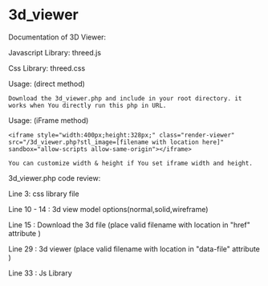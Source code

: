 # 3d_viewer

Documentation of 3D Viewer:

Javascript Library: threed.js

Css Library: threed.css

Usage: (direct method)

    Download the 3d_viewer.php and include in your root directory. it works when You directly run this php in URL.

Usage: (iFrame method)

    <iframe style="width:400px;height:328px;" class="render-viewer" src="/3d_viewer.php?stl_image=[filename with location here]" sandbox="allow-scripts allow-same-origin"></iframe>

    You can customize width & height if You set iframe width and height.

3d_viewer.php code review:

Line 3: css library file

Line 10 - 14 : 3d view model options(normal,solid,wireframe)

Line 15 : Download the 3d file (place valid filename with location in "href" attribute )

Line 29 : 3d viewer (place valid filename with location in "data-file" attribute )

Line 33 : Js Library 